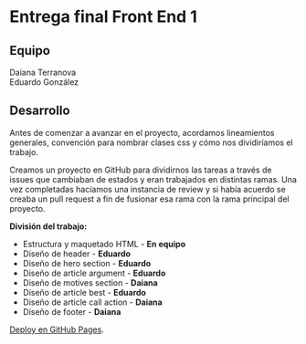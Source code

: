 # Entrega final Front End 1

## Equipo

Daiana Terranova  
Eduardo González

## Desarrollo

Antes de comenzar a avanzar en el proyecto, acordamos lineamientos generales, convención para nombrar clases css y cómo nos dividiríamos el trabajo.

Creamos un proyecto en GitHub para dividirnos las tareas a través de issues que cambiaban de estados y eran trabajados en distintas ramas. Una vez completadas hacíamos una instancia de review y si había acuerdo se creaba un pull request a fin de fusionar esa rama con la rama principal del proyecto.

**División del trabajo:**

* Estructura y maquetado HTML - **En equipo**
* Diseño de header - **Eduardo**
* Diseño de hero section - **Eduardo**
* Diseño de article argument - **Eduardo**
* Diseño de motives section - **Daiana**
* Diseño de article best - **Eduardo**
* Diseño de article call action - **Daiana**
* Diseño de footer - **Daiana**

[Deploy en GitHub Pages](https://daiterranova.github.io/sportit/).